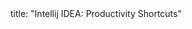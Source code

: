 <frontmatter>
title: "Intellij IDEA: Productivity Shortcuts"
</frontmatter>

<include src="unit-inPage-asFlat.md" boilerplate />